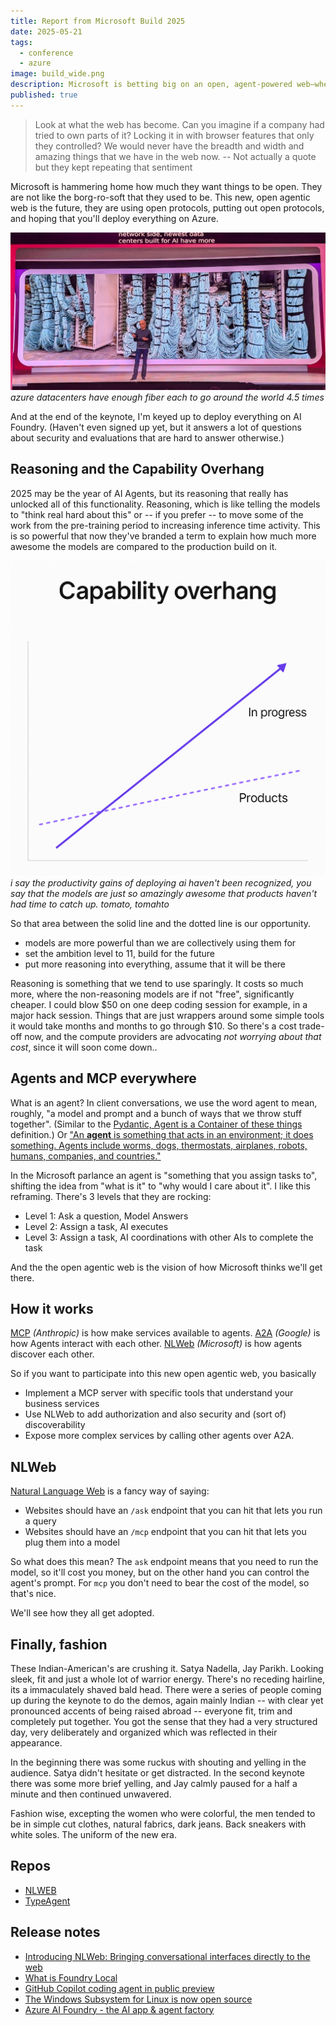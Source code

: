 ```yaml
---
title: Report from Microsoft Build 2025
date: 2025-05-21
tags:
  - conference
  - azure
image: build_wide.png
description: Microsoft is betting big on an open, agent-powered web—where protocols like MCP, A2A, and NLWeb redefine how AI and services interact. The real opportunity in AI isn’t just smarter models, but the “capability overhang” waiting to be unlocked by better reasoning and open standards.
published: true
---
```

> Look at what the web has become.  Can you imagine if a company had tried to own parts of it?  Locking it in with browser features that only they controlled?  We would never have the breadth and width and amazing things that we have in the web now.
> -- Not actually a quote but they kept repeating that sentiment

Microsoft is hammering home how much they want things to be open.  They are not like the borg-ro-soft that they used to be.  This new, open agentic web is the future, they are using open protocols, putting out open protocols, and hoping that you'll deploy everything on Azure.

![](../assets/azure-wires.jpg)
*azure datacenters have enough fiber each to go around the world 4.5 times*

And at the end of the keynote, I'm keyed up to deploy everything on AI Foundry.  (Haven't even signed up yet, but it answers a lot of questions about security and evaluations that are hard to answer otherwise.)

## Reasoning and the Capability Overhang

2025 may be the year of AI Agents, but its reasoning that really has unlocked all of this functionality.  Reasoning, which is like telling the models to "think real hard about this" or -- if you prefer -- to move some of the work from the pre-training period to increasing inference time activity.  This is so powerful that now they've branded a term to explain how much more awesome the models are compared to the production build on it.

![](../assets/14508608-0C60-499E-96E4-0638C7117FE0.png)
*i say the productivity gains of deploying ai haven't been recognized, you say that the models are just so amazingly awesome that products haven't had time to catch up.  tomato, tomahto*

So that area between the solid line and the dotted line is our opportunity.

* models are more powerful than we are collectively using them for
* set the ambition level to 11, build for the future
* put more reasoning into everything, assume that it will be there

Reasoning is something that we tend to use sparingly.  It costs so much more, where the non-reasoning models are if not "free", significantly cheaper.  I could blow $50 on one deep coding session for example, in a major hack session.  Things that are just wrappers around some simple tools it would take months and months to go through $10.  So there's a cost trade-off now, and the compute providers are advocating *not worrying about that cost*, since it will soon come down..
## Agents and MCP everywhere

What is an agent?  In client conversations, we use the word agent to mean, roughly, "a model and prompt and a bunch of ways that we throw stuff together".  (Similar to the [Pydantic, Agent is a Container of these things](https://ai.pydantic.dev/agents/) definition.) Or ["An **agent** is something that acts in an environment; it does something. Agents include worms, dogs, thermostats, airplanes, robots, humans, companies, and countries."](https://artint.info/3e/html/ArtInt3e.Ch1.S1.html) 

In the Microsoft parlance an agent is "something that you assign tasks to", shifting the idea from "what is it" to "why would I care about it".  I like this reframing.  There's 3 levels that they are rocking:

* Level 1: Ask a question, Model Answers
* Level 2: Assign a task, AI executes
* Level 3: Assign a task, AI coordinations with other AIs to complete the task

And the the open agentic web is the vision of how Microsoft thinks we'll get there.

## How it works

[MCP](https://modelcontextprotocol.io/introduction) *(Anthropic)* is how make services available to agents.
[A2A](https://google.github.io/A2A/)  *(Google)* is how Agents interact with each other.
[NLWeb](https://github.com/microsoft/NLWeb) *(Microsoft)* is how agents discover each other.

So if you want to participate into this new open agentic web, you basically

* Implement a MCP server with specific tools that understand your business services
* Use NLWeb to add authorization and also security and (sort of) discoverability
* Expose more complex services by calling other agents over A2A.


## NLWeb

[Natural Language Web](https://github.com/microsoft/NLWeb) is a fancy way of saying:

* Websites should have an `/ask` endpoint that you can hit that lets you run a query
* Websites should have an `/mcp` endpoint that you can hit that lets you plug them into a model

So what does this mean?  The `ask` endpoint means that you need to run the model, so it'll cost you money, but on the other hand you can control the agent's prompt.  For `mcp` you don't need to bear the cost of the model, so that's nice.

We'll see how they all get adopted.
## Finally, fashion

These Indian-American's are crushing it.  Satya Nadella, Jay Parikh.  Looking sleek, fit and just a whole lot of warrior energy.  There's no receding hairline, its a immaculately shaved bald head.  There were a series of people coming up during the keynote to do the demos, again mainly Indian -- with clear yet pronounced accents of being raised abroad -- everyone fit, trim and completely put together.  You got the sense that they had a very structured day, very deliberately and organized which was reflected in their appearance.

In the beginning there was some ruckus with shouting and yelling in the audience.  Satya didn't hesitate or get distracted.  In the second keynote there was some more brief yelling, and Jay calmly paused for a half a minute and then continued unwavered.

Fashion wise, excepting the women who were colorful, the men tended to be in simple cut clothes, natural fabrics, dark jeans.  Back sneakers with white soles.  The uniform of the new era.

## Repos

* [NLWEB](https://github.com/microsoft/NLWeb?tab=readme-ov-file)
* [TypeAgent](https://github.com/microsoft/TypeAgent)
## Release notes

- [Introducing NLWeb: Bringing conversational interfaces directly to the web](https://news.microsoft.com/source/features/company-news/introducing-nlweb-bringing-conversational-interfaces-directly-to-the-web/)
- [What is Foundry Local](https://learn.microsoft.com/en-us/azure/ai-foundry/foundry-local/what-is-foundry-local)
- [GitHub Copilot coding agent in public preview](https://github.blog/changelog/2025-05-19-github-copilot-coding-agent-in-public-preview/)
- [The Windows Subsystem for Linux is now open source](https://blogs.windows.com/windowsdeveloper/2025/05/19/the-windows-subsystem-for-linux-is-now-open-source/)
- [Azure AI Foundry - the AI app & agent factory](https://azure.microsoft.com/en-us/products/ai-foundry)
